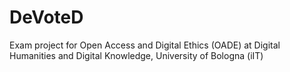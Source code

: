 # DeVoteD
Exam project for Open Access and Digital Ethics (OADE) at Digital Humanities and Digital Knowledge, University of Bologna (iIT)

